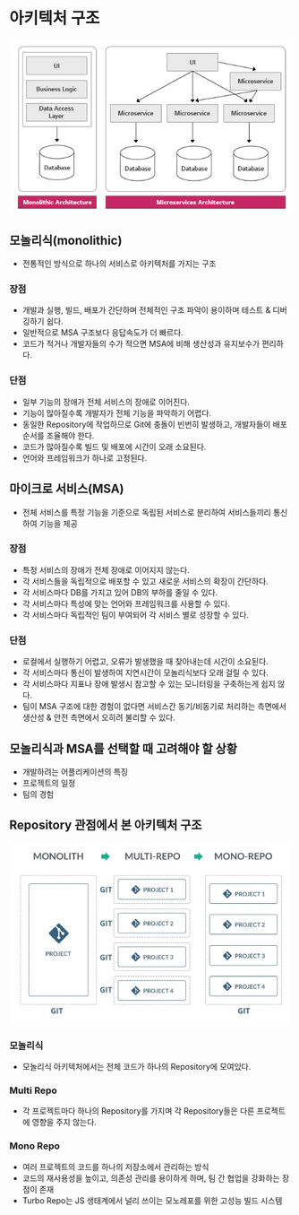 # 아키텍처 구조

<img src="https://github.com/programmer-sjk/TIL/blob/main/images/architecture/msa-vs-monolithic.png" width="600">

## 모놀리식(monolithic)

- 전통적인 방식으로 하나의 서비스로 아키텍처를 가지는 구조

### 장점

- 개발과 실행, 빌드, 배포가 간단하며 전체적인 구조 파악이 용이하며 테스트 & 디버깅하기 쉽다.
- 일반적으로 MSA 구조보다 응답속도가 더 빠르다.
- 코드가 적거나 개발자들의 수가 적으면 MSA에 비해 생산성과 유지보수가 편리하다.

### 단점

- 일부 기능의 장애가 전체 서비스의 장애로 이어진다.
- 기능이 많아질수록 개발자가 전체 기능을 파악하기 어렵다.
- 동일한 Repository에 작업하므로 Git에 충돌이 빈번히 발생하고, 개발자들이 배포 순서를 조율해야 한다.
- 코드가 많아질수록 빌드 및 배포에 시간이 오래 소요된다.
- 언어와 프레임워크가 하나로 고정된다.

## 마이크로 서비스(MSA)

- 전체 서비스를 특정 기능을 기준으로 독립된 서비스로 분리하여 서비스들끼리 통신하여 기능을 제공

### 장점

- 특정 서비스의 장애가 전체 장애로 이어지지 않는다.
- 각 서비스들을 독립적으로 배포할 수 있고 새로운 서비스의 확장이 간단하다.
- 각 서비스마다 DB를 가지고 있어 DB의 부하를 줄일 수 있다.
- 각 서비스마다 특성에 맞는 언어와 프레임워크를 사용할 수 있다.
- 각 서비스마다 독립적인 팀이 부여되어 각 서비스 별로 성장할 수 있다.

### 단점

- 로컬에서 실행하기 어렵고, 오류가 발생했을 때 찾아내는데 시간이 소요된다.
- 각 서비스마다 통신이 발생하여 지연시간이 모놀리식보다 오래 걸릴 수 있다.
- 각 서비스마다 지표나 장애 발생시 참고할 수 있는 모니터링을 구축하는게 쉽지 않다.
- 팀이 MSA 구조에 대한 경험이 없다면 서비스간 동기/비동기로 처리하는 측면에서 생산성 & 안전 측면에서 오히려 불리할 수 있다.

## 모놀리식과 MSA를 선택할 때 고려해야 할 상황

- 개발하려는 어플리케이션의 특징
- 프로젝트의 일정
- 팀의 경험

## Repository 관점에서 본 아키텍처 구조

![](../images/architecture/mono-turbo-repo.png)

### 모놀리식

- 모놀리식 아키텍처에서는 전체 코드가 하나의 Repository에 모여있다.

### Multi Repo

- 각 프로젝트마다 하나의 Repository를 가지며 각 Repository들은 다른 프로젝트에 영향을 주지 않는다.

### Mono Repo

- 여러 프로젝트의 코드를 하나의 저장소에서 관리하는 방식
- 코드의 재사용성을 높이고, 의존성 관리를 용이하게 하며, 팀 간 협업을 강화하는 장점이 존재
- Turbo Repo는 JS 생태계에서 널리 쓰이는 모노레포를 위한 고성능 빌드 시스템
